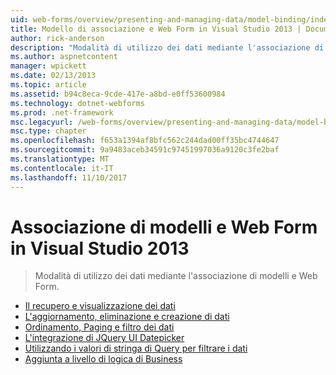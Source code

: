 ```yaml
---
uid: web-forms/overview/presenting-and-managing-data/model-binding/index
title: Modello di associazione e Web Form in Visual Studio 2013 | Documenti Microsoft
author: rick-anderson
description: "Modalità di utilizzo dei dati mediante l'associazione di modelli e Web Form."
ms.author: aspnetcontent
manager: wpickett
ms.date: 02/13/2013
ms.topic: article
ms.assetid: b94c8eca-9cde-417e-a8bd-e0ff53600984
ms.technology: dotnet-webforms
ms.prod: .net-framework
msc.legacyurl: /web-forms/overview/presenting-and-managing-data/model-binding
msc.type: chapter
ms.openlocfilehash: f653a1394af8bfc562c244dad00ff35bc4744647
ms.sourcegitcommit: 9a9483aceb34591c97451997036a9120c3fe2baf
ms.translationtype: MT
ms.contentlocale: it-IT
ms.lasthandoff: 11/10/2017
---
```

<a name="model-binding-and-web-forms-in-visual-studio-2013"></a>Associazione di modelli e Web Form in Visual Studio 2013
====================
> Modalità di utilizzo dei dati mediante l'associazione di modelli e Web Form.


- [Il recupero e visualizzazione dei dati](retrieving-data.md)
- [L'aggiornamento, eliminazione e creazione di dati](updating-deleting-and-creating-data.md)
- [Ordinamento, Paging e filtro dei dati](sorting-paging-and-filtering-data.md)
- [L'integrazione di JQuery UI Datepicker](integrating-jquery-ui.md)
- [Utilizzando i valori di stringa di Query per filtrare i dati](using-query-string-values-to-retrieve-data.md)
- [Aggiunta a livello di logica di Business](adding-business-logic-layer.md)
